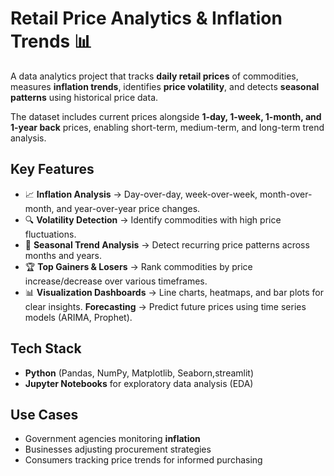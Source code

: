 # **Retail Price Analytics & Inflation Trends** 📊

A data analytics project that tracks **daily retail prices** of commodities, measures **inflation trends**, identifies **price volatility**, and detects **seasonal patterns** using historical price data.

The dataset includes current prices alongside **1-day, 1-week, 1-month, and 1-year back** prices, enabling short-term, medium-term, and long-term trend analysis.

## **Key Features**

* 📈 **Inflation Analysis** → Day-over-day, week-over-week, month-over-month, and year-over-year price changes.
* 🔍 **Volatility Detection** → Identify commodities with high price fluctuations.
* 📅 **Seasonal Trend Analysis** → Detect recurring price patterns across months and years.
* 🏆 **Top Gainers & Losers** → Rank commodities by price increase/decrease over various timeframes.
* 📊 **Visualization Dashboards** → Line charts, heatmaps, and bar plots for clear insights.
**Forecasting** → Predict future prices using time series models (ARIMA, Prophet).

## **Tech Stack**

* **Python** (Pandas, NumPy, Matplotlib, Seaborn,streamlit)
* **Jupyter Notebooks** for exploratory data analysis (EDA)


## **Use Cases**

* Government agencies monitoring **inflation**
* Businesses adjusting procurement strategies
* Consumers tracking price trends for informed purchasing


